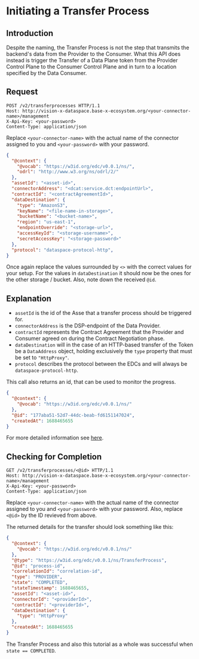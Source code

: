 # Initiating a Transfer Process

## Introduction

Despite the naming, the Transfer Process is not the step that transmits the backend's data from the Provider to the Consumer. What this API does instead is trigger the Transfer of a Data Plane token from the Provider Control Plane to the Consumer Control Plane and in turn to a location specified by the Data Consumer.

## Request

```http
POST /v2/transferprocesses HTTP/1.1
Host: http://vision-x-dataspace.base-x-ecosystem.org/<your-connector-name>/management
X-Api-Key: <your-password>
Content-Type: application/json
```

Replace `<your-connector-name>` with the actual name of the connector assigned to you and `<your-password>` with your password.

```json
{
  "@context": {
    "@vocab": "https://w3id.org/edc/v0.0.1/ns/",
    "odrl": "http://www.w3.org/ns/odrl/2/"
  },
  "assetId": "<asset-id>",
  "connectorAddress": "<dcat:service.dct:endpointUrl>",
  "contractId": "<contractAgreementId>",
  "dataDestination": {
    "type": "AmazonS3",
    "keyName": "<file-name-in-storage>",
    "bucketName": "<bucket-name>",
    "region": "us-east-1",
    "endpointOverride": "<storage-url>",
    "accessKeyId": "<storage-username>",
    "secretAccessKey": "<storage-password>"
  },
  "protocol": "dataspace-protocol-http",
}
```

Once again replace the values surrounded by `<>` with the correct values for your setup. For the values in `dataDestination` it should now be the ones for the other storage / bucket. Also, note down the received `@id`.

## Explanation

- `assetId` is the id of the Asse that a transfer process should be triggered for.
- `connectorAddress` is the DSP-endpoint of the Data Provider.
- `contractId` represents the Contract Agreement that the Provider and Consumer agreed on during the Contract Negotiation
  phase.
- `dataDestination` will in the case of an HTTP-based transfer of the Token be a `DataAddress` object, holding exclusively
  the `type` property that must be set to `"HttpProxy"`.
- `protocol` describes the protocol between the EDCs and will always be `dataspace-protocol-http`.

This call also returns an id, that can be used to monitor the progress.

```json
{
  "@context": {
    "@vocab": "https://w3id.org/edc/v0.0.1/ns/"
  },
  "@id": "177aba51-52d7-44dc-beab-fd6151147024",
  "createdAt": 1688465655
}
```

For more detailed information see [here](https://github.com/eclipse-tractusx/tractusx-edc/blob/release/0.6.0/docs/usage/management-api-walkthrough/06_transferprocesses.md).

## Checking for Completion

```http
GET /v2/transferprocesses/<@id> HTTP/1.1
Host: http://vision-x-dataspace.base-x-ecosystem.org/<your-connector-name>/management
X-Api-Key: <your-password>
Content-Type: application/json
```

Replace `<your-connector-name>` with the actual name of the connector assigned to you and `<your-password>` with your password. Also, replace `<@id>` by the ID revieved from above.

The returned details for the transfer should look something like this:

```json
{
  "@context": {
    "@vocab": "https://w3id.org/edc/v0.0.1/ns/"
  },
  "@type": "https://w3id.org/edc/v0.0.1/ns/TransferProcess",
  "@id": "process-id",
  "correlationId": "correlation-id",
  "type": "PROVIDER",
  "state": "COMPLETED",
  "stateTimestamp": 1688465655,
  "assetId": "<asset-id>",
  "connectorId": "<providerId>",
  "contractId": "<providerId>",
  "dataDestination": {
    "type": "HttpProxy"
  },
  "createdAt": 1688465655
}

```

The Transfer Process and also this tutorial as a whole was successful when `state == COMPLETED`.
